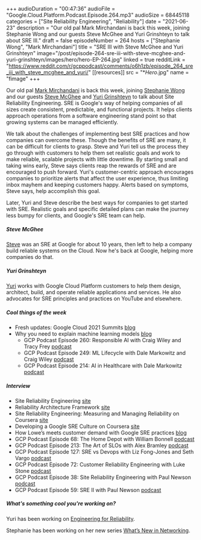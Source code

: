 +++
audioDuration = "00:47:36"
audioFile = "Google.Cloud.Platform.Podcast.Episode.264.mp3"
audioSize = 68445118
categories = ["Site Reliability Engineering", "Reliability"]
date = "2021-06-23"
description = "Our old pal Mark Mirchandani is back this week, joining Stephanie Wong and our guests Steve McGhee and Yuri Grinshteyn to talk about SRE III."
draft = false
episodeNumber = 264
hosts = ["Stephanie Wong", "Mark Mirchandani"]
title = "SRE III with Steve McGhee and Yuri Grinshteyn"
image="/post/episode-264-sre-iii-with-steve-mcghee-and-yuri-grinshteyn/images/hero/hero-EP-264.jpg"
linked = true
redditLink = "https://www.reddit.com/r/gcppodcast/comments/o6h1zb/episode_264_sre_iii_with_steve_mcghee_and_yuri/"
[[resources]]
  src = "**Hero*.jpg"
  name = "fimage"
+++

Our old pal [Mark Mirchandani](https://twitter.com/markmirch) is back this week, joining [Stephanie Wong](https://twitter.com/stephr_wong) and our guests [Steve McGhee](https://twitter.com/stevemcghee) and [Yuri Grinshteyn](https://twitter.com/YuriGrinshteyn)  to talk about Site Reliability Engineering. SRE is Google's way of helping companies of all sizes create consistent, predictable, and functional projects. It helps clients approach operations from a software engineering stand point so that growing systems can be managed efficiently.

We talk about the challenges of implementing best SRE practices and how companies can overcome these. Though the benefits of SRE are many, it can be difficult for clients to grasp. Steve and Yuri tell us the process they go through with customers to help them set realistic goals and work to make reliable, scalable projects with little downtime. By starting small and taking wins early, Steve says clients reap the rewards of SRE and are encouraged to push forward. Yuri's customer-centric approach encourages companies to prioritize alerts that affect the user experience, thus limiting inbox mayhem and keeping customers happy. Alerts based on symptoms, Steve says, help accomplish this goal.

Later, Yuri and Steve describe the best ways for companies to get started with SRE. Realistic goals and specific detailed plans can make the journey less bumpy for clients, and Google's SRE team can help.

##### Steve McGhee

[Steve](https://twitter.com/stevemcghee) was an SRE at Google for about 10 years, then left to help a company build reliable systems on the Cloud.  Now he's back at Google, helping more companies do that.

##### Yuri Grinshteyn

[Yuri](https://twitter.com/YuriGrinshteyn) works with Google Cloud Platform customers to help them design, architect, build, and operate reliable applications and services. He also advocates for SRE principles and practices on YouTube and elsewhere.

##### Cool things of the week

* Fresh updates: Google Cloud 2021 Summits [blog](https://cloud.google.com/blog/topics/events/news-updates-on-the-google-cloud-summit-digital-event-series-2021)
* Why you need to explain machine learning models [blog](https://cloud.google.com/blog/products/ai-machine-learning/why-you-need-to-explain-machine-learning-models)
     * GCP Podcast Episode 260: Responsible AI with Craig Wiley and Tracy Frey [podcast](https://www.gcppodcast.com/post/episode-260-responsible-ai-with-craig-wiley-and-tracy-frey/)
     * GCP Podcast Episode 249: ML Lifecycle with Dale Markowitz and Craig Wiley [podcast](https://www.gcppodcast.com/post/episode-249-ml-lifecycle-with-dale-markowitz-and-craig-wiley/)
     * GCP Podcast Episode 214: AI in Healthcare with Dale Markowitz [podcast](https://www.gcppodcast.com/post/episode-214-ai-in-healthcare-with-dale-markowitz/)

##### Interview

* Site Reliability Engineering [site](https://sre.google)
* Reliability Architecture Framework [site](https://cloud.google.com/architecture/framework/reliability)
* Site Reliability Engineering: Measuring and Managing Reliability on Coursera [site](https://www.coursera.org/programs/google-specialization?collectionId=&currentTab=CATALOG&productId=zMg9YpBtEeiWbhI9enrBdA&productType=course&showMiniModal=true)
* Developing a Google SRE Culture on Coursera [site](https://www.coursera.org/programs/google-specialization?collectionId=&currentTab=CATALOG&productId=JXTF3ajdEeq3YxIGYItKdQ&productType=course&showMiniModal=true) 
* How Lowe’s meets customer demand with Google SRE practices [blog](https://cloud.google.com/blog/products/devops-sre/how-lowes-leverages-google-sre-practices)
* GCP Podcast Episode 68: The Home Depot with William Bonnell [podcast](https://www.gcppodcast.com/post/episode-68-the-home-depot-with-william-bonnell/)
* GCP Podcast Episode 213: The Art of SLOs with Alex Bramley [podcast](https://www.gcppodcast.com/post/episode-213-the-art-of-slos-with-alex-bramley/)
* GCP Podcast Episode 127: SRE vs Devops with Liz Fong-Jones and Seth Vargo [podcast](https://www.gcppodcast.com/post/episode-127-sre-vs-devops-with-liz-fong-jones-and-seth-vargo/)
* GCP Podcast Episode 72: Customer Reliability Engineering with Luke Stone [podcast](https://www.gcppodcast.com/post/episode-72-customer-reliability-engineering-with-luke-stone/)
* GCP Podcast Episode 38: Site Reliability Engineering with Paul Newson [podcast](https://www.gcppodcast.com/post/episode-38-site-reliability-engineering-with-paul-newson/)
* GCP Podcast Episode 59: SRE II with Paul Newson [podcast](https://www.gcppodcast.com/post/episode-59-sre-ii-with-paul-newson/)


##### What's something cool you're working on?

Yuri has been working on [Engineering for Reliability](https://www.youtube.com/watch?v=U53wC2A75Is).

Stephanie has been working on her new series [What’s New in Networking](https://www.youtube.com/watch?v=lyLMyQ7vJUI&list=PLIivdWyY5sqK_yw5KHsGVYd--ZCIoUwEM&index=2).

